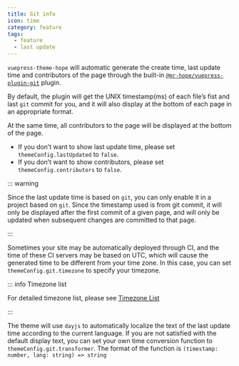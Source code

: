 ```yaml
---
title: Git info
icon: time
category: feature
tags:
  - feature
  - last update
---
```


`vuepress-theme-hope` will automatic generate the create time, last update time and contributors of the page through the built-in [`@mr-hope/vuepress-plugin-git`](https://vuepress-theme-hope.github.io/v1/git/) plugin.

By default, the plugin will get the UNIX timestamp(ms) of each file’s fist and last `git` commit for you, and it will also display at the bottom of each page in an appropriate format.

At the same time, all contributors to the page will be displayed at the bottom of the page.

- If you don’t want to show last update time, please set `themeConfig.lastUpdated` to `false`.
- If you don’t want to show contributors, please set `themeConfig.contributors` to `false`.

<!-- more -->

::: warning

Since the last update time is based on `git`, you can only enable it in a project based on `git`. Since the timestamp used is from git commit, it will only be displayed after the first commit of a given page, and will only be updated when subsequent changes are committed to that page.

:::

Sometimes your site may be automatically deployed through CI, and the time of these CI servers may be based on UTC, which will cause the generated time to be different from your time zone. In this case, you can set `themeConfig.git.timezone` to specify your timezone.

::: info Timezone list

For detailed timezone list, please see [Timezone List](https://www.zeitverschiebung.net/cn/all-time-zones.html)

:::

The theme will use `dayjs` to automatically localize the text of the last update time according to the current language. If you are not satisfied with the default display text, you can set your own time conversion function to `themeConfig.git.transformer`. The format of the function is `(timestamp: number, lang: string) => string`
